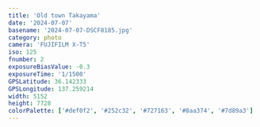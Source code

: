 ```yaml
---
title: 'Old town Takayama'
date: '2024-07-07'
basename: '2024-07-07-DSCF8185.jpg'
category: photo
camera: 'FUJIFILM X-T5'
iso: 125
fnumber: 2
exposureBiasValue: -0.3
exposureTime: '1/1500'
GPSLatitude: 36.142333
GPSLongitude: 137.259214
width: 5152
height: 7728
colorPalette: ['#def0f2', '#252c32', '#727163', '#8aa374', '#7d89a3']
---
```


